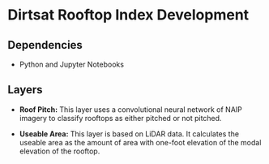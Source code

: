 # Dirtsat Rooftop Index Development

## Dependencies
- Python and Jupyter Notebooks

## Layers
- **Roof Pitch:** This layer uses a convolutional neural network of NAIP imagery to classify rooftops as either pitched or not pitched.

- **Useable Area:** This layer is based on LiDAR data. It calculates the useable area as the amount of area with one-foot elevation of the modal elevation of the rooftop.
